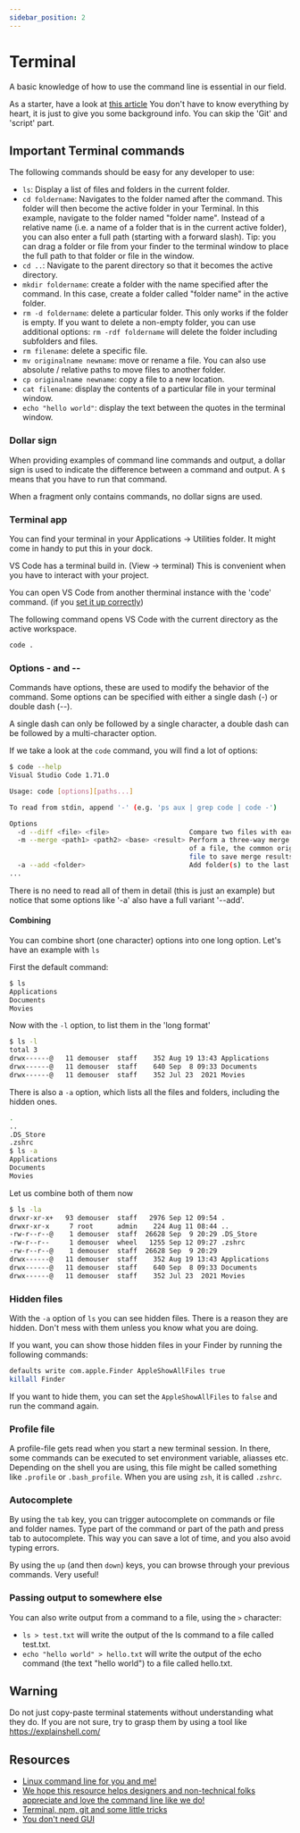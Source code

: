 ```yaml
---
sidebar_position: 2
---
```


# Terminal

A basic knowledge of how to use the command line is essential in our field.

As a starter, have a look at [this article](https://www.freecodecamp.org/news/command-line-for-beginners/) You don't have to know everything by heart, it is just to give you some background info. You can skip the 'Git' and 'script' part.

## Important Terminal commands

The following commands should be easy for any developer to use:

- `ls`: Display a list of files and folders in the current folder.
- `cd foldername`: Navigates to the folder named after the command. This folder will then become the active folder in your Terminal. In this example, navigate to the folder named "folder name". Instead of a relative name (i.e. a name of a folder that is in the current active folder), you can also enter a full path (starting with a forward slash). Tip: you can drag a folder or file from your finder to the terminal window to place the full path to that folder or file in the window.
- `cd ..`: Navigate to the parent directory so that it becomes the active directory.
- `mkdir foldername`: create a folder with the name specified after the command. In this case, create a folder called "folder name" in the active folder.
- `rm -d foldername`: delete a particular folder. This only works if the folder is empty. If you want to delete a non-empty folder, you can use additional options: `rm -rdf foldername` will delete the folder including subfolders and files.
- `rm filename`: delete a specific file.
- `mv originalname newname`: move or rename a file. You can also use absolute / relative paths to move files to another folder.
- `cp originalname newname`: copy a file to a new location.
- `cat filename`: display the contents of a particular file in your terminal window.
- `echo "hello world"`: display the text between the quotes in the terminal window.

### Dollar sign

When providing examples of command line commands and output, a dollar sign is used to indicate the difference between a command and output. A `$` means that you have to run that command.

When a fragment only contains commands, no dollar signs are used.

### Terminal app

You can find your terminal in your Applications → Utilities folder. It might come in handy to put this in your dock.

VS Code has a terminal build in. (View → terminal) This is convenient when you have to interact with your project.

You can open VS Code from another therminal instance with the 'code' command. (if you [set it up correctly](https://code.visualstudio.com/docs/setup/mac#_launching-from-the-command-line))

The following command opens VS Code with the current directory as the active workspace.

```bash
code .
```

### Options - and --

Commands have options, these are used to modify the behavior of the command. Some options can be specified with either a single dash (-) or double dash (--).

A single dash can only be followed by a single character, a double dash can be followed by a multi-character option.

If we take a look at the `code` command, you will find a lot of options:

```bash
$ code --help
Visual Studio Code 1.71.0

Usage: code [options][paths...]

To read from stdin, append '-' (e.g. 'ps aux | grep code | code -')

Options
  -d --diff <file> <file>                    Compare two files with each other.
  -m --merge <path1> <path2> <base> <result> Perform a three-way merge by providing paths for two modified versions
                                             of a file, the common origin of both modified versions and the output
                                             file to save merge results.
  -a --add <folder>                          Add folder(s) to the last active window.
...
```

There is no need to read all of them in detail (this is just an example) but notice that some options like '-a' also have a full variant '--add'.

#### Combining

You can combine short (one character) options into one long option. Let's have an example with `ls`

First the default command:

```bash
$ ls
Applications
Documents
Movies
```

Now with the `-l` option, to list them in the 'long format'

```bash
$ ls -l
total 3
drwx------@   11 demouser  staff    352 Aug 19 13:43 Applications
drwx------@   11 demouser  staff    640 Sep  8 09:33 Documents
drwx------@   11 demouser  staff    352 Jul 23  2021 Movies
```

There is also a `-a` option, which lists all the files and folders, including the hidden ones.

```bash
.
..
.DS_Store
.zshrc
$ ls -a
Applications
Documents
Movies
```

Let us combine both of them now

```bash
$ ls -la
drwxr-xr-x+   93 demouser  staff   2976 Sep 12 09:54 .
drwxr-xr-x     7 root      admin    224 Aug 11 08:44 ..
-rw-r--r--@    1 demouser  staff  26628 Sep  9 20:29 .DS_Store
-rw-r--r--     1 demouser  wheel   1255 Sep 12 09:27 .zshrc
-rw-r--r--@    1 demouser  staff  26628 Sep  9 20:29
drwx------@   11 demouser  staff    352 Aug 19 13:43 Applications
drwx------@   11 demouser  staff    640 Sep  8 09:33 Documents
drwx------@   11 demouser  staff    352 Jul 23  2021 Movies
```

### Hidden files

With the `-a` option of `ls` you can see hidden files. There is a reason they are hidden. Don't mess with them unless you know what you are doing.

If you want, you can show those hidden files in your Finder by running the following commands:

```bash
defaults write com.apple.Finder AppleShowAllFiles true
killall Finder
```

If you want to hide them, you can set the `AppleShowAllFiles` to `false` and run the command again.

### Profile file

A profile-file gets read when you start a new terminal session. In there, some commands can be executed to set environment variable, aliasses etc.
Depending on the shell you are using, this file might be called something like `.profile` or `.bash_profile`. When you are using `zsh`, it is called `.zshrc`.

### Autocomplete

By using the `tab` key, you can trigger autocomplete on commands or file and folder names. Type part of the command or part of the path and press tab to autocomplete. This way you can save a lot of time, and you also avoid typing errors.

By using the `up` (and then `down`) keys, you can browse through your previous commands. Very useful!

### Passing output to somewhere else

You can also write output from a command to a file, using the `>` character:

- `ls > test.txt` will write the output of the ls command to a file called test.txt.
- `echo "hello world" > hello.txt` will write the output of the echo command (the text "hello world") to a file called hello.txt.

## Warning

Do not just copy-paste terminal statements without understanding what they do. If you are not sure, try to grasp them by using a tool like <https://explainshell.com/>

## Resources

- [Linux command line for you and me!](https://lym.readthedocs.io/en/latest/)
- [We hope this resource helps designers and non-technical folks appreciate and love the command line like we do!](https://dashdash.io/)
- [Terminal, npm, git and some little tricks](https://www.joshwcomeau.com/javascript/terminal-for-js-devs/)
- [You don't need GUI](https://github.com/you-dont-need/You-Dont-Need-GUI?tab=readme-ov-file)
